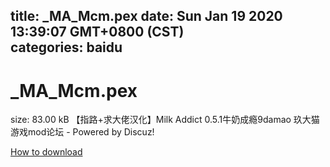 
title: _MA_Mcm.pex
date: Sun Jan 19 2020 13:39:07 GMT+0800 (CST)    
categories: baidu
---

# _MA_Mcm.pex
size: 83.00 kB
 【指路+求大佬汉化】Milk Addict 0.5.1牛奶成瘾9damao 玖大猫游戏mod论坛 - Powered by Discuz!
 

[How to download](https://bpcam.bemobtrk.com/go/2ceec3aa-1ca2-46d6-b9ff-aaa5c184517c?jno=4099)